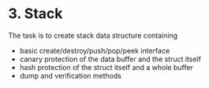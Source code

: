 # 3. Stack

The task is to create stack data structure containing
- basic create/destroy/push/pop/peek interface
- canary protection of the data buffer and the struct itself
- hash protection of the struct itself and a whole buffer
- dump and verification methods
